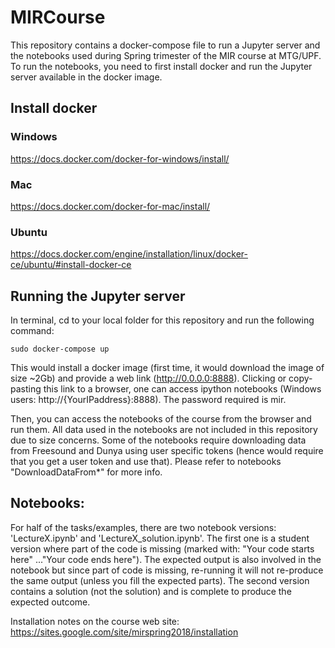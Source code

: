 # MIRCourse

This repository contains a docker-compose file to run a Jupyter server and the notebooks used during Spring trimester of the MIR course at MTG/UPF. To run the notebooks, you need to first install docker and run the Jupyter server available in the docker image.

## Install docker

### Windows
https://docs.docker.com/docker-for-windows/install/

### Mac
https://docs.docker.com/docker-for-mac/install/

### Ubuntu
https://docs.docker.com/engine/installation/linux/docker-ce/ubuntu/#install-docker-ce

## Running the Jupyter server 
In terminal, cd to your local folder for this repository and run the following command:
```
sudo docker-compose up
```

This would install a docker image (first time, it would download the image of size ~2Gb) and provide a web link (http://0.0.0.0:8888). Clicking or copy-pasting this link to a browser, one can access ipython notebooks (Windows users: http://{YourIPaddress}:8888). The password required is mir.

Then, you can access the notebooks of the course from the browser and run them. All data used in the notebooks are not included in this repository due to size concerns. Some of the notebooks require downloading data from Freesound and Dunya using user specific tokens (hence would require that you get a user token and use that). Please refer to notebooks "DownloadDataFrom*" for more info.

## Notebooks:
For half of the tasks/examples, there are two notebook versions: 'LectureX.ipynb' and 'LectureX_solution.ipynb'. The first one is a student version where part of the code is missing (marked with: "Your code starts here" ..."Your code ends here"). The expected output is also involved in the notebook but since part of code is missing, re-running it will not re-produce the same output (unless you fill the expected parts).
The second version contains a solution (not the solution) and is complete to produce the expected outcome.

Installation notes on the course web site:
https://sites.google.com/site/mirspring2018/installation

